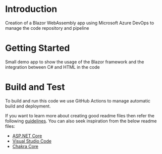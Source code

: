 # Introduction 
Creation of a Blazor WebAssembly app using Microsoft Azure DevOps to manage the code repository and pipeline
# Getting Started
Small demo app to show the usage of the Blazor framework and the integration between C# and HTML in the code
# Build and Test
To build and run this code we use GitHub Actions to manage automatic build and deployment.

If you want to learn more about creating good readme files then refer the following [guidelines](https://docs.microsoft.com/en-us/azure/devops/repos/git/create-a-readme?view=azure-devops). You can also seek inspiration from the below readme files:
- [ASP.NET Core](https://github.com/aspnet/Home)
- [Visual Studio Code](https://github.com/Microsoft/vscode)
- [Chakra Core](https://github.com/Microsoft/ChakraCore)
